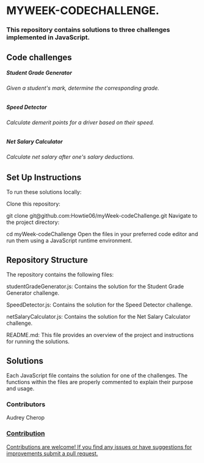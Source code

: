 <h1>MYWEEK-CODECHALLENGE.</h1.>

<h3>This repository contains solutions to three challenges implemented in JavaScript.</h3>

<h2>Code challenges</h2>
<p><h5>Student Grade Generator</h5>
<h6>Given a student's mark, determine the corresponding grade.</h6> </p>
<p><h5>Speed Detector</h5>
<h6>Calculate demerit points for a driver based on their speed.</h6> </p>
<p><h5> Net Salary Calculator</h5>
<h6>Calculate net salary after one's salary deductions.</h6> </p>


<h2>Set Up Instructions</h2>
To run these solutions locally:

<p>Clone this repository:</p>

<p>git clone git@github.com:Howtie06/myWeek-codeChallenge.git
Navigate to the project directory:</p>

<p>cd myWeek-codeChallenge  
Open the files in your preferred code editor and run them using a JavaScript runtime environment.</p>

<h2>Repository Structure</h2>
The repository contains the following files:

<p>studentGradeGenerator.js: Contains the solution for the Student Grade Generator challenge.</p>
<p>SpeedDetector.js: Contains the solution for the Speed Detector challenge.</p>
<p>netSalaryCalculator.js: Contains the solution for the Net Salary Calculator challenge.</p>
<p>README.md: This file provides an overview of the project and instructions for running the solutions.</p>


<h2>Solutions</h2>
Each JavaScript file contains the solution for one of the challenges. The functions within the files are properly commented to explain their purpose and usage.

<p><h3>Contributors</h3>
<p>Audrey Cherop</p>
<p> <a href=audreycherop06@gmail.com></p></p>
<p><h3>Contribution</h3>
<p>Contributions are welcome! If you find any issues or have suggestions for improvements submit a pull request.</p></p>

